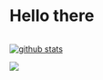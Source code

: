 Hello there
===

<div style="align=center"> 
  
  <div style="width: 100%; display: flex">
  
  [![github stats](https://github-readme-stats.vercel.app/api?username=elias-knodel&show_icons=true&title_color=5194d6&icon_color=5194d6&text_color=8163E3&count_private=true)](https://github.com/elias-knodel/github-readme-stats)

  </div>

  <div style="width: 100%; display: flex">
    <a href="https://discord.gg/Ns8Yygf"><img src="https://invidget.switchblade.xyz/Ns8Yygf?theme=light" /></a>
  </div>
  
</div>
